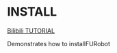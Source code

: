 # INSTALL
[Bilibili TUTORIAL](https://www.bilibili.com/video/BV1Cy4y157UT)

Demonstrates how to installFURobot
